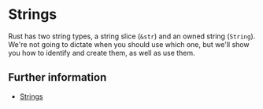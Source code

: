 # Strings

Rust has two string types, a string slice (`&str`) and an owned string
(`String`). We're not going to dictate when you should use which one, but we'll
show you how to identify and create them, as well as use them.

## Further information

- [Strings](https://doc.rust-lang.org/book/ch08-02-strings.html)
